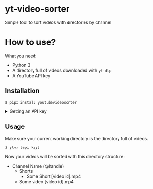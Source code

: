 # yt-video-sorter

Simple tool to sort videos with directories by channel

# How to use?

What you need:
* Python 3
* A directory full of videos downloaded with `yt-dlp`
* A YouTube API key

## Installation

```shell-session
$ pipx install youtubevideosorter
```

<details>
<summary>
Getting an API key
</summary>


Go to [Google Cloud Console](https://console.cloud.google.com), create a new project if needed

In the "Quick Access" section, click "APIs & Services"

![](https://cdn.swee.codes/screenshots/ytvs1.png)

Click the "+ Enable APIs & services" button

![](https://cdn.swee.codes/screenshots/ytvs2.png)

Search and enable "YouTube Data API v3"

![](https://cdn.swee.codes/screenshots/ytvs3.png)

On the right side of the screen, click the "Credentials" section, click "+ Create credentials" and click "API key"

![](https://cdn.swee.codes/screenshots/ytvs4.png)

Now you have your API key!

![](https://cdn.swee.codes/screenshots/ytvs5.png)
</details>

## Usage

Make sure your current working directory is the directory full of videos.

```shell-session
$ ytvs [api key]
```

Now your videos will be sorted with this directory structure:

* Channel Name (@handle)
    * Shorts
        * Some Short [video id].mp4
    * Some video [video id].mp4
